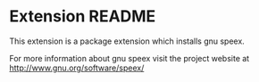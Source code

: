 # Extension README

This extension is a package extension which installs gnu speex.

For more information about gnu speex visit the project website at
http://www.gnu.org/software/speex/

